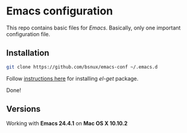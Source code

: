 # Emacs configuration

This repo contains basic files for *Emacs*. Basically, only one important configuration file.

## Installation

```sh
git clone https://github.com/bsnux/emacs-conf ~/.emacs.d
```

Follow [instructions here](https://github.com/dimitri/el-get) for installing *el-get* package.

Done!

## Versions

Working with **Emacs 24.4.1** on **Mac OS X 10.10.2**
